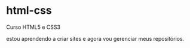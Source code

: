 # html-css
 Curso HTML5 e CSS3

 estou aprendendo a criar sites e agora vou gerenciar meus repositórios.
